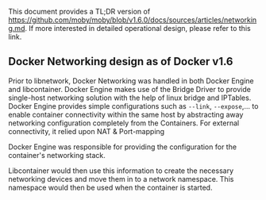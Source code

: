 
This document provides a TL;DR version of https://github.com/moby/moby/blob/v1.6.0/docs/sources/articles/networking.md.
If more interested in detailed operational design, please refer to this link.

## Docker Networking design as of Docker v1.6

Prior to libnetwork, Docker Networking was handled in both Docker Engine and libcontainer.
Docker Engine makes use of the Bridge Driver to provide single-host networking solution with the help of linux bridge and IPTables.
Docker Engine provides simple configurations such as `--link`, `--expose`,... to enable container connectivity within the same host by abstracting away networking configuration completely from the Containers.
For external connectivity, it relied upon NAT & Port-mapping 

Docker Engine was responsible for providing the configuration for the container's networking stack.

Libcontainer would then use this information to create the necessary networking devices and move them in to a network namespace.
This namespace would then be used when the container is started.
